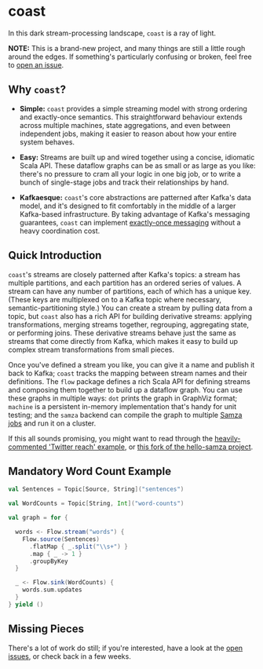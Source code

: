# coast

In this dark stream-processing landscape, `coast` is a ray of light.

**NOTE:** This is a brand-new project, and many things are still a little rough
around the edges. If something's particularly confusing or broken, feel free to
[open an issue][issues].

## Why `coast`?

- **Simple:** `coast` provides a simple streaming model with strong ordering and
  exactly-once semantics. This straightforward behaviour extends across multiple
  machines, state aggregations, and even between independent jobs, making it
  easier to reason about how your entire system behaves.

- **Easy:** Streams are built up and wired together using a concise, idiomatic
  Scala API. These dataflow graphs can be as small or as large as you like:
  there's no pressure to cram all your logic in one big job, or to write a bunch
  of single-stage jobs and track their relationships by hand.

- **Kafkaesque:** `coast`'s core abstractions are patterned after Kafka's
  data model, and it's designed to fit comfortably in the middle of a larger
  Kafka-based infrastructure. By taking advantage of Kafka's messaging
  guarantees, `coast` can implement [exactly-once messaging][impossible] without
  a heavy coordination cost.

## Quick Introduction

`coast`'s streams are closely patterned after Kafka's topics: a stream has
multiple partitions, and each partition has an ordered series of values. A
stream can have any number of partitions, each of which has a unique key. (These
keys are multiplexed on to a Kafka topic where necessary, semantic-partitioning
style.) You can create a stream by pulling data from a topic, but `coast` also
has a rich API for building derivative streams: applying transformations,
merging streams together, regrouping, aggregating state, or performing joins.
These derivative streams behave just the same as streams that come directly from
Kafka, which makes it easy to build up complex stream transformations from small
pieces.

Once you've defined a stream you like, you can give it a name and publish it
back to Kafka; `coast` tracks the mapping between stream names and their
definitions.  The `flow` package defines a rich Scala API for defining streams
and composing them together to build up a dataflow graph. You can use
these graphs in multiple ways: `dot` prints the graph in GraphViz format;
`machine` is a persistent in-memory implementation that's handy for unit
testing; and the `samza` backend can compile the graph to multiple [Samza
jobs][samza] and run it on a cluster.

If this all sounds promising, you might want to read through the
[heavily-commented 'Twitter reach' example][twitter-reach], or [this fork of the
hello-samza project][hello-coast].

[samza]: http://samza.incubator.apache.org/
[hello-coast]: https://github.com/bkirwi/incubator-samza-hello-samza/tree/hello-coast 
[twitter-reach]: core/src/main/scala/com/monovore/example/coast/TwitterReach.scala
[impossible]: http://ben.kirw.in/2014/11/28/kafka-patterns/

## Mandatory Word Count Example

```scala
val Sentences = Topic[Source, String]("sentences")

val WordCounts = Topic[String, Int]("word-counts")

val graph = for {

  words <- Flow.stream("words") {
    Flow.source(Sentences)
      .flatMap { _.split("\\s+") }
      .map { _ -> 1 }
      .groupByKey
  }

  _ <- Flow.sink(WordCounts) {
    words.sum.updates
  }
} yield ()
```

## Missing Pieces

There's a lot of work do still; if you're interested, have a look at the [open
issues][issues], or check back in a few weeks.

[issues]: https://github.com/bkirwi/coast/issues

